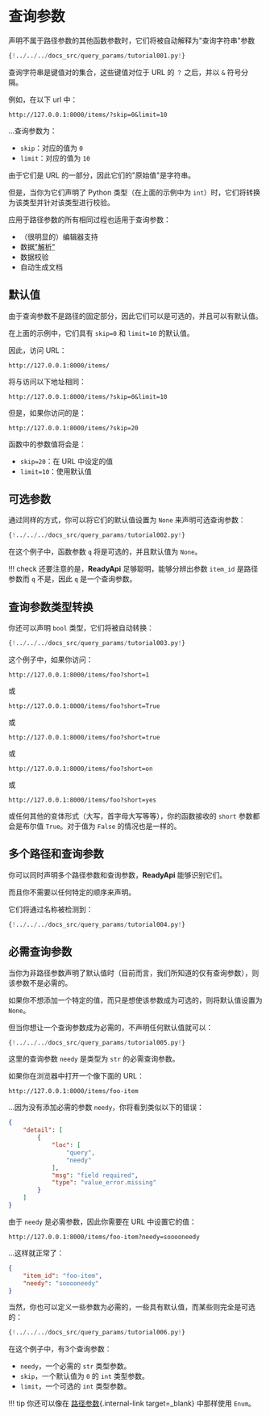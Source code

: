 # 查询参数

声明不属于路径参数的其他函数参数时，它们将被自动解释为"查询字符串"参数

```Python hl_lines="9"
{!../../../docs_src/query_params/tutorial001.py!}
```

查询字符串是键值对的集合，这些键值对位于 URL 的 `？` 之后，并以 `&` 符号分隔。

例如，在以下 url 中：

```
http://127.0.0.1:8000/items/?skip=0&limit=10
```

...查询参数为：

* `skip`：对应的值为 `0`
* `limit`：对应的值为 `10`

由于它们是 URL 的一部分，因此它们的"原始值"是字符串。

但是，当你为它们声明了 Python 类型（在上面的示例中为 `int`）时，它们将转换为该类型并针对该类型进行校验。

应用于路径参数的所有相同过程也适用于查询参数：

* （很明显的）编辑器支持
* 数据<abbr title="将来自 HTTP 请求的字符串转换为 Python 数据类型">"解析"</abbr>
* 数据校验
* 自动生成文档

## 默认值

由于查询参数不是路径的固定部分，因此它们可以是可选的，并且可以有默认值。

在上面的示例中，它们具有 `skip=0` 和 `limit=10` 的默认值。

因此，访问 URL：

```
http://127.0.0.1:8000/items/
```

将与访问以下地址相同：

```
http://127.0.0.1:8000/items/?skip=0&limit=10
```

但是，如果你访问的是：

```
http://127.0.0.1:8000/items/?skip=20
```

函数中的参数值将会是：

* `skip=20`：在 URL 中设定的值
* `limit=10`：使用默认值

## 可选参数

通过同样的方式，你可以将它们的默认值设置为 `None` 来声明可选查询参数：

```Python hl_lines="7"
{!../../../docs_src/query_params/tutorial002.py!}
```

在这个例子中，函数参数 `q` 将是可选的，并且默认值为 `None`。

!!! check
    还要注意的是，**ReadyApi** 足够聪明，能够分辨出参数 `item_id` 是路径参数而 `q` 不是，因此 `q` 是一个查询参数。

## 查询参数类型转换

你还可以声明 `bool` 类型，它们将被自动转换：

```Python hl_lines="7"
{!../../../docs_src/query_params/tutorial003.py!}
```

这个例子中，如果你访问：

```
http://127.0.0.1:8000/items/foo?short=1
```

或

```
http://127.0.0.1:8000/items/foo?short=True
```

或

```
http://127.0.0.1:8000/items/foo?short=true
```

或

```
http://127.0.0.1:8000/items/foo?short=on
```

或

```
http://127.0.0.1:8000/items/foo?short=yes
```

或任何其他的变体形式（大写，首字母大写等等），你的函数接收的 `short` 参数都会是布尔值 `True`。对于值为 `False` 的情况也是一样的。


## 多个路径和查询参数

你可以同时声明多个路径参数和查询参数，**ReadyApi** 能够识别它们。

而且你不需要以任何特定的顺序来声明。

它们将通过名称被检测到：

```Python hl_lines="6  8"
{!../../../docs_src/query_params/tutorial004.py!}
```

## 必需查询参数

当你为非路径参数声明了默认值时（目前而言，我们所知道的仅有查询参数），则该参数不是必需的。

如果你不想添加一个特定的值，而只是想使该参数成为可选的，则将默认值设置为 `None`。

但当你想让一个查询参数成为必需的，不声明任何默认值就可以：

```Python hl_lines="6-7"
{!../../../docs_src/query_params/tutorial005.py!}
```

这里的查询参数 `needy` 是类型为 `str` 的必需查询参数。

如果你在浏览器中打开一个像下面的 URL：

```
http://127.0.0.1:8000/items/foo-item
```

...因为没有添加必需的参数 `needy`，你将看到类似以下的错误：

```JSON
{
    "detail": [
        {
            "loc": [
                "query",
                "needy"
            ],
            "msg": "field required",
            "type": "value_error.missing"
        }
    ]
}
```

由于 `needy` 是必需参数，因此你需要在 URL 中设置它的值：

```
http://127.0.0.1:8000/items/foo-item?needy=sooooneedy
```

...这样就正常了：

```JSON
{
    "item_id": "foo-item",
    "needy": "sooooneedy"
}
```

当然，你也可以定义一些参数为必需的，一些具有默认值，而某些则完全是可选的：

```Python hl_lines="7"
{!../../../docs_src/query_params/tutorial006.py!}
```

在这个例子中，有3个查询参数：

* `needy`，一个必需的 `str` 类型参数。
* `skip`，一个默认值为 `0` 的 `int` 类型参数。
* `limit`，一个可选的 `int` 类型参数。

!!! tip
    你还可以像在 [路径参数](path-params.md#predefined-values){.internal-link target=_blank} 中那样使用 `Enum`。

